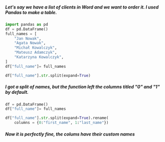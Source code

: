 ##### Let's say we have a list of clients in Word and we want to order it. I used Pandas to make a table.

```Python
import pandas as pd
df = pd.DataFrame()
full_names = [
    "Jan Nowak",
    "Agata Nowak",
    "Michał Kowalczyk",
    "Mateusz Adamczyk",
    "Katarzyna Kowalczyk",
]
df["full_name"]= full_names

df["full_name"].str.split(expand=True)
```

##### I got a split of names, but the function left the columns titled "0" and "1" by default.

```Python
df = pd.DataFrame()
df["full_name"]= full_names

df["full_name"].str.split(expand=True).rename(
    columns = {0:"first_name", 1:"last_name"})
```

##### Now it is perfectly fine, the colums have their custom names
